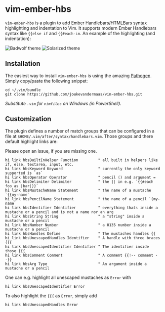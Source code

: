 # vim-ember-hbs

`vim-ember-hbs` is a plugin to add Ember Handlebars/HTMLBars syntax highlighting and
indentation to Vim. It supports modern Ember Handlebars syntax like `{{else if` and
`{{#each-in`. An example of the highlighting (and indentation):

![Badwolf theme](_badwolf.png)
![Solarized theme](_solarized.png)

## Installation

The easiest way to install `vim-ember-hbs` is using the amazing [Pathogen](https://github.com/tpope/vim-pathogen).
Simply copy/paste the following snippet:

```console
cd ~/.vim/bundle
git clone https://github.com/joukevandermaas/vim-ember-hbs.git
```

_Substitute `.vim` for `vimfiles` on Windows (in PowerShell)._

## Customization

The plugin defines a number of match groups that can be configured in a file at
`$HOME/.vim/after/syntax/handlebars.vim`. Those groups and there default highlight links are:

Please open an issue, if you are missing one.

```vim
hi link hbsBuiltInHelper Function         " all built in helpers like if, else, textarea, input, etc.
hi link hbsKeyword Keyword                " currently the only keyword supported is `as`
hi link hbsOperator Operator              " pencil () and argument =
hi link hbsDelimiter Delimiter            " the || in e.g. `{{#each foo as |bar|}}`
hi link hbsMustacheName Statement         " the name of a mustache `{{my-name`
hi link hbsPencilName Statement           " the name of a pencil `(my-name`
hi link hbsIdentifier Identifier          " everything thats inside a mustache or a pencil and is not a name nor an arg
hi link hbsString String                  " a "string" inside a mustache or a pencil
hi link hbsNumber Number                  " a 0135 number inside a mustache or a pencil
hi link hbsHandles Define                 " The mustaches handles {{
hi link hbsUnescapedHandles Identifier    " A handle with three braces {{{
hi link hbsUnescapedIdentifier Identifier " The identifier inside those {{{
hi link hbsComment Comment                " A comment {{!-- comment --}}
hi link hbsArg Type                       " An argument inside a mustache or a pencil
```

One can e.g. highlight all unescaped mustaches as `Error` with

```vim
hi link hbsUnescapedIdentifier Error
```

To also highlight the `{{{` as `Error`, simply add

```vim
hi link hbsUnescapedHandles Error
```
